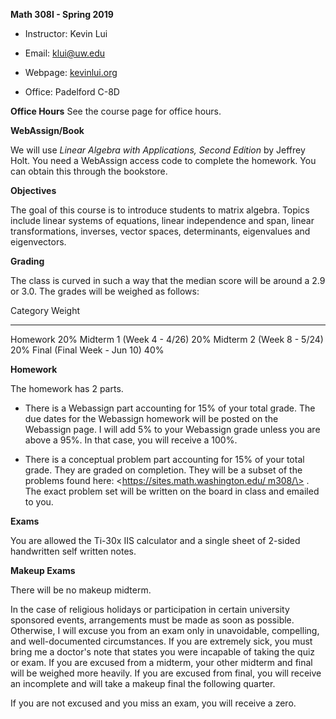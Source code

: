 **Math 308I - Spring 2019**

-   Instructor: Kevin Lui

-   Email: <klui@uw.edu>

-   Webpage: [kevinlui.org](kevinlui.org)

-   Office: Padelford C-8D

**Office Hours** See the course page for office hours.

**WebAssign/Book**

We will use *Linear Algebra with Applications, Second Edition* by
Jeffrey Holt. You need a WebAssign access code to complete the homework.
You can obtain this through the bookstore.

**Objectives**

The goal of this course is to introduce students to matrix algebra.
Topics include linear systems of equations, linear independence and
span, linear transformations, inverses, vector spaces, determinants,
eigenvalues and eigenvectors.

**Grading**

The class is curved in such a way that the median score will be around a
2.9 or 3.0. The grades will be weighed as follows:

  Category                        Weight
  ----------------------------- --------
  Homework                           20%
  Midterm 1 (Week 4 - 4/26)          20%
  Midterm 2 (Week 8 - 5/24)          20%
  Final (Final Week - Jun 10)        40%

**Homework**

The homework has 2 parts.

-   There is a Webassign part accounting for 15% of your total grade.
    The due dates for the Webassign homework will be posted on the
    Webassign page. I will add 5% to your Webassign grade unless you are
    above a 95%. In that case, you will receive a 100%.

-   There is a conceptual problem part accounting for 15% of your total
    grade. They are graded on completion. They will be a subset of the
    problems found here: \<https://sites.math.washington.edu/ m308/\> .
    The exact problem set will be written on the board in class and
    emailed to you.

**Exams**

You are allowed the Ti-30x IIS calculator and a single sheet of 2-sided
handwritten self written notes.

**Makeup Exams**

There will be no makeup midterm.

In the case of religious holidays or participation in certain university
sponsored events, arrangements must be made as soon as possible.
Otherwise, I will excuse you from an exam only in unavoidable,
compelling, and well-documented circumstances. If you are extremely
sick, you must bring me a doctor's note that states you were incapable
of taking the quiz or exam. If you are excused from a midterm, your
other midterm and final will be weighed more heavily. If you are excused
from final, you will receive an incomplete and will take a makeup final
the following quarter.

If you are not excused and you miss an exam, you will receive a zero.
